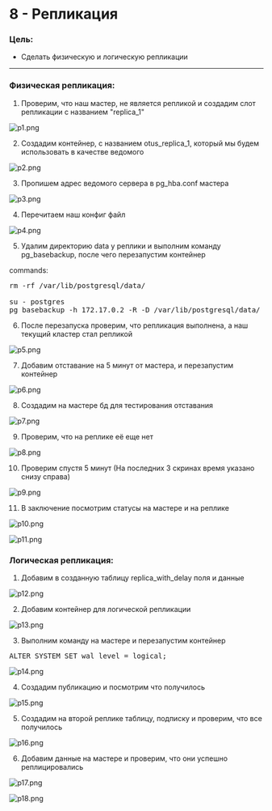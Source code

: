 # 8 - Репликация

### Цель:

- Сделать физическую и логическую репликации

***

### Физическая репликация:

1. Проверим, что наш мастер, не является репликой и создадим слот репликации с названием "replica_1"

![p1.png](p1.png)

2. Создадим контейнер, с названием otus_replica_1, который мы будем использовать в качестве ведомого

![p2.png](p2.png)

3. Пропишем адрес ведомого сервера в pg_hba.conf мастера

![p3.png](p3.png)

4. Перечитаем наш конфиг файл

![p4.png](p4.png)

5. Удалим директорию data у реплики и выполним команду pg_basebackup, после чего перезапустим контейнер

commands:
<pre>
rm -rf /var/lib/postgresql/data/

su - postgres
pg_basebackup -h 172.17.0.2 -R -D /var/lib/postgresql/data/ -U postgres --slot=replica_1
</pre>

6. После перезапуска проверим, что репликация выполнена, а наш текущий кластер стал репликой

![p5.png](p5.png)

7. Добавим отставание на 5 минут от мастера, и перезапустим контейнер

![p6.png](p6.png)

8. Создадим на мастере бд для тестирования отставания

![p7.png](p7.png)

9. Проверим, что на реплике её еще нет

![p8.png](p8.png)

10. Проверим спустя 5 минут (На последних 3 скринах время указано снизу справа)

![p9.png](p9.png)

11. В заключение посмотрим статусы на мастере и на реплике

![p10.png](p10.png)

![p11.png](p11.png)

### Логическая репликация:

1. Добавим в созданную таблицу replica_with_delay поля и данные

![p12.png](p12.png)

2. Добавим контейнер для логической репликации

![p13.png](p13.png)

3. Выполним команду на мастере и перезапустим контейнер

<pre>
ALTER SYSTEM SET wal_level = logical;
</pre>

![p14.png](p14.png)

4. Создадим публикацию и посмотрим что получилось

![p15.png](p15.png)

5. Создадим на второй реплике таблицу, подписку и проверим, что все получилось

![p16.png](p16.png)

6. Добавим данные на мастере и проверим, что они успешно реплицировались

![p17.png](p17.png)

![p18.png](p18.png)